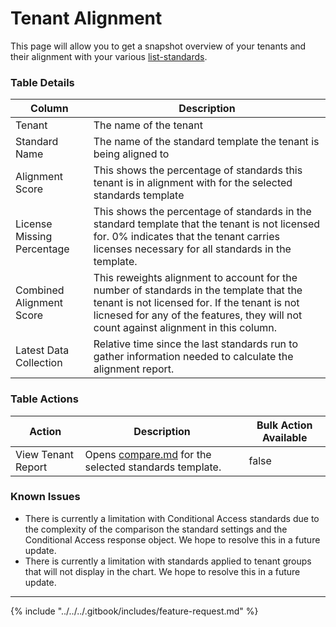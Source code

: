 # Tenant Alignment

This page will allow you to get a snapshot overview of your tenants and their alignment with your various [list-standards](list-standards/ "mention").

### Table Details

| Column                     | Description                                                                                                                                                                                                                       |
| -------------------------- | --------------------------------------------------------------------------------------------------------------------------------------------------------------------------------------------------------------------------------- |
| Tenant                     | The name of the tenant                                                                                                                                                                                                            |
| Standard Name              | The name of the standard template the tenant is being aligned to                                                                                                                                                                  |
| Alignment Score            | This shows the percentage of standards this tenant is in alignment with for the selected standards template                                                                                                                       |
| License Missing Percentage | This shows the percentage of standards in the standard template that the tenant is not licensed for. 0% indicates that the tenant carries licenses necessary for all standards in the template.                                   |
| Combined Alignment Score   | This reweights alignment to account for the number of standards in the template that the tenant is not licensed for. If the tenant is not licnesed for any of the features, they will not count against alignment in this column. |
| Latest Data Collection     | Relative time since the last standards run to gather information needed to calculate the alignment report.                                                                                                                        |

### Table Actions

<table><thead><tr><th>Action</th><th>Description</th><th data-type="checkbox">Bulk Action Available</th></tr></thead><tbody><tr><td>View Tenant Report</td><td>Opens <a data-mention href="compare.md">compare.md</a> for the selected standards template.</td><td>false</td></tr></tbody></table>

### Known Issues

* There is currently a limitation with Conditional Access standards due to the complexity of the comparison the standard settings and the Conditional Access response object. We hope to resolve this in a future update.
* There is currently a limitation with standards applied to tenant groups that will not display in the chart. We hope to resolve this in a future update.

***

{% include "../../../.gitbook/includes/feature-request.md" %}
